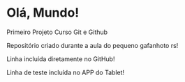 # Olá, Mundo!
 Primeiro Projeto Curso Git e Github

Repositório criado durante a aula do pequeno gafanhoto rs!

Linha incluída diretamente no GitHub!

Linha de teste incluída no APP do Tablet!